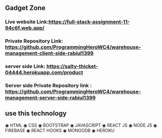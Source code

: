 ## Gadget Zone

### Live website Link:https://full-stack-assignment-11-94c6f.web.app/

### Private Repository Link: https://github.com/ProgrammingHeroWC4/warehouse-management-client-side-rabiul1399


### server side Link: https://salty-thicket-04444.herokuapp.com/product

### Server side Private Repository link : https://github.com/ProgrammingHeroWC4/warehouse-management-server-side-rabiul1399


## use this technology
◉ HTML
◉ CSS
◉ BOOTSTRAP
◉ JAVASCRIPT
◉ REACT JS
◉ NODE JS
◉ FIREBASE 
◉ REACT HOOKS 
◉ MONGODB
◉ HEROKU
